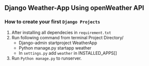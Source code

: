 ## Django Weather-App Using openWeather API
### How to create your first `Django Projects`
   1. After installing all dependecies in `requirement.txt`
   2. Run following command from terminal Project Directory/
       - Django-admin startproject WeatherApp
       - Python manage.py startapp weather
       - In `settings.py` add `weather` in INSTALLED_APPS[]
   3. Run `Python manage.py` to runserver.
